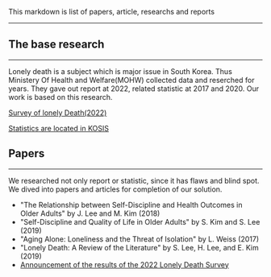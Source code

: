 



 This markdown is list of papers, article, researchs and reports
 
---

## The base research
--- 

Lonely death is a subject which is major issue in South Korea. Thus Ministery Of Health and Welfare(MOHW) collected data and reserched for years. They gave out report at 2022, related statistic at 2017 and 2020.  Our work is based on this research.

[Survey of lonely Death(2022)](https://www.mohw.go.kr/react/al/sal0301vw.jsp?PAR_MENU_ID=04&MENU_ID=0403&page=1&CONT_SEQ=374084)

[Statistics are located in KOSIS](https://kosis.kr/index/index.do)



## Papers

---

We researched not only report or statistic, since it has flaws and blind spot. We dived into papers and articles for completion of our solution. 

- "The Relationship between Self-Discipline and Health Outcomes in Older Adults" by J. Lee and M. Kim (2018)
- "Self-Discipline and Quality of Life in Older Adults" by S. Kim and S. Lee (2019)
- "Aging Alone: Loneliness and the Threat of Isolation" by L. Weiss (2017)
- "Lonely Death: A Review of the Literature" by S. Lee, H. Lee, and E. Kim (2019)
- [Announcement of the results of the 2022 Lonely Death Survey](https://www.mohw.go.kr/react/al/sal0301vw.jsp?PAR_MENU_ID=04&MENU_ID=0403&page=1&CONT_SEQ=374084)